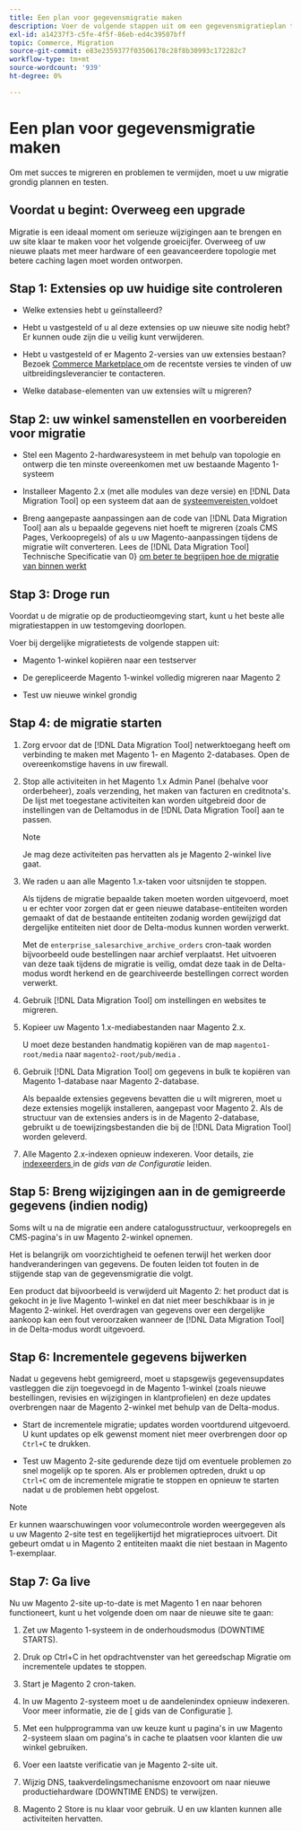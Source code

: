 ```yaml
---
title: Een plan voor gegevensmigratie maken
description: Voer de volgende stappen uit om een gegevensmigratieplan te maken voor een geslaagde upgrade van Magento 1 naar Magento 2.
exl-id: a14237f3-c5fe-4f5f-86eb-ed4c39507bff
topic: Commerce, Migration
source-git-commit: e83e2359377f03506178c28f8b30993c172282c7
workflow-type: tm+mt
source-wordcount: '939'
ht-degree: 0%

---
```


# Een plan voor gegevensmigratie maken

Om met succes te migreren en problemen te vermijden, moet u uw migratie grondig plannen en testen.

## Voordat u begint: Overweeg een upgrade

Migratie is een ideaal moment om serieuze wijzigingen aan te brengen en uw site klaar te maken voor het volgende groeicijfer. Overweeg of uw nieuwe plaats met meer hardware of een geavanceerdere topologie met betere caching lagen moet worden ontworpen.

## Stap 1: Extensies op uw huidige site controleren

* Welke extensies hebt u geïnstalleerd?

* Hebt u vastgesteld of u al deze extensies op uw nieuwe site nodig hebt? Er kunnen oude zijn die u veilig kunt verwijderen.

* Hebt u vastgesteld of er Magento 2-versies van uw extensies bestaan? Bezoek [ Commerce Marketplace ] om de recentste versies te vinden of uw uitbreidingsleverancier te contacteren.

* Welke database-elementen van uw extensies wilt u migreren?

## Stap 2: uw winkel samenstellen en voorbereiden voor migratie

* Stel een Magento 2-hardwaresysteem in met behulp van topologie en ontwerp die ten minste overeenkomen met uw bestaande Magento 1-systeem

* Installeer Magento 2.x (met alle modules van deze versie) en [!DNL Data Migration Tool] op een systeem dat aan de [ systeemvereisten ](../../installation/system-requirements.md) voldoet

* Breng aangepaste aanpassingen aan de code van [!DNL Data Migration Tool] aan als u bepaalde gegevens niet hoeft te migreren (zoals CMS Pages, Verkoopregels) of als u uw Magento-aanpassingen tijdens de migratie wilt converteren. Lees de [!DNL Data Migration Tool] Technische Specificatie van 0} [ om beter te begrijpen hoe de migratie van binnen werkt](technical-specification.md)

## Stap 3: Droge run

Voordat u de migratie op de productieomgeving start, kunt u het beste alle migratiestappen in uw testomgeving doorlopen.

Voer bij dergelijke migratietests de volgende stappen uit:

* Magento 1-winkel kopiëren naar een testserver

* De gerepliceerde Magento 1-winkel volledig migreren naar Magento 2

* Test uw nieuwe winkel grondig

## Stap 4: de migratie starten

1. Zorg ervoor dat de [!DNL Data Migration Tool] netwerktoegang heeft om verbinding te maken met Magento 1- en Magento 2-databases. Open de overeenkomstige havens in uw firewall.

1. Stop alle activiteiten in het Magento 1.x Admin Panel (behalve voor orderbeheer), zoals verzending, het maken van facturen en creditnota&#39;s. De lijst met toegestane activiteiten kan worden uitgebreid door de instellingen van de Deltamodus in de [!DNL Data Migration Tool] aan te passen.

   >[!NOTE]
   >
   >Je mag deze activiteiten pas hervatten als je Magento 2-winkel live gaat.

1. We raden u aan alle Magento 1.x-taken voor uitsnijden te stoppen.

   Als tijdens de migratie bepaalde taken moeten worden uitgevoerd, moet u er echter voor zorgen dat er geen nieuwe database-entiteiten worden gemaakt of dat de bestaande entiteiten zodanig worden gewijzigd dat dergelijke entiteiten niet door de Delta-modus kunnen worden verwerkt.

   Met de `enterprise_salesarchive_archive_orders` cron-taak worden bijvoorbeeld oude bestellingen naar archief verplaatst. Het uitvoeren van deze taak tijdens de migratie is veilig, omdat deze taak in de Delta-modus wordt herkend en de gearchiveerde bestellingen correct worden verwerkt.

1. Gebruik [!DNL Data Migration Tool] om instellingen en websites te migreren.

1. Kopieer uw Magento 1.x-mediabestanden naar Magento 2.x.

   U moet deze bestanden handmatig kopiëren van de map `magento1-root/media` naar `magento2-root/pub/media` .

1. Gebruik [!DNL Data Migration Tool] om gegevens in bulk te kopiëren van Magento 1-database naar Magento 2-database.

   Als bepaalde extensies gegevens bevatten die u wilt migreren, moet u deze extensies mogelijk installeren, aangepast voor Magento 2. Als de structuur van de extensies anders is in de Magento 2-database, gebruikt u de toewijzingsbestanden die bij de [!DNL Data Migration Tool] worden geleverd.

1. Alle Magento 2.x-indexen opnieuw indexeren. Voor details, zie [ indexeerders ](../../configuration/cli/manage-indexers.md) in de _gids van de Configuratie_ leiden.

## Stap 5: Breng wijzigingen aan in de gemigreerde gegevens (indien nodig)

Soms wilt u na de migratie een andere catalogusstructuur, verkoopregels en CMS-pagina&#39;s in uw Magento 2-winkel opnemen.

Het is belangrijk om voorzichtigheid te oefenen terwijl het werken door handveranderingen van gegevens. De fouten leiden tot fouten in de stijgende stap van de gegevensmigratie die volgt.

Een product dat bijvoorbeeld is verwijderd uit Magento 2: het product dat is gekocht in je live Magento 1-winkel en dat niet meer beschikbaar is in je Magento 2-winkel. Het overdragen van gegevens over een dergelijke aankoop kan een fout veroorzaken wanneer de [!DNL Data Migration Tool] in de Delta-modus wordt uitgevoerd.

## Stap 6: Incrementele gegevens bijwerken

Nadat u gegevens hebt gemigreerd, moet u stapsgewijs gegevensupdates vastleggen die zijn toegevoegd in de Magento 1-winkel (zoals nieuwe bestellingen, revisies en wijzigingen in klantprofielen) en deze updates overbrengen naar de Magento 2-winkel met behulp van de Delta-modus.

* Start de incrementele migratie; updates worden voortdurend uitgevoerd. U kunt updates op elk gewenst moment niet meer overbrengen door op `Ctrl+C` te drukken.

* Test uw Magento 2-site gedurende deze tijd om eventuele problemen zo snel mogelijk op te sporen. Als er problemen optreden, drukt u op `Ctrl+C` om de incrementele migratie te stoppen en opnieuw te starten nadat u de problemen hebt opgelost.

>[!NOTE]
>
>Er kunnen waarschuwingen voor volumecontrole worden weergegeven als u uw Magento 2-site test en tegelijkertijd het migratieproces uitvoert. Dit gebeurt omdat u in Magento 2 entiteiten maakt die niet bestaan in Magento 1-exemplaar.

## Stap 7: Ga live

Nu uw Magento 2-site up-to-date is met Magento 1 en naar behoren functioneert, kunt u het volgende doen om naar de nieuwe site te gaan:

1. Zet uw Magento 1-systeem in de onderhoudsmodus (DOWNTIME STARTS).

1. Druk op Ctrl+C in het opdrachtvenster van het gereedschap Migratie om incrementele updates te stoppen.

1. Start je Magento 2 cron-taken.

1. In uw Magento 2-systeem moet u de aandelenindex opnieuw indexeren. Voor meer informatie, zie de [ gids van de Configuratie ].

1. Met een hulpprogramma van uw keuze kunt u pagina&#39;s in uw Magento 2-systeem slaan om pagina&#39;s in cache te plaatsen voor klanten die uw winkel gebruiken.

1. Voer een laatste verificatie van je Magento 2-site uit.

1. Wijzig DNS, taakverdelingsmechanisme enzovoort om naar nieuwe productiehardware (DOWNTIME ENDS) te verwijzen.

1. Magento 2 Store is nu klaar voor gebruik. U en uw klanten kunnen alle activiteiten hervatten.

<!-- LINK ADDRESSES -->

[Commerce Marketplace]: https://marketplace.magento.com
